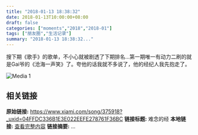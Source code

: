 ```yaml
---
title: "2018-01-13 18:38:32"
date: 2018-01-13T10:00:00+08:00
draft: false
categories: ["moments","2018","2018-01"]
tags: ["朋友圈","生活记录"]
summary: "2018-01-13 18:38:32..."
---
```


搜下期《歌手》的歌单，不小心就被剧透了下期排名…第一期唯一有动力二刷的就是Gai爷的《沧海一声笑》了。夸他的话我就不多说了，他的经纪人我先抱走了。

![Media 1](/Moments/photos/2018-01-13/201801131838320.jpg)

## 相关链接

**原始链接:** https://www.xiami.com/song/375918?_uxid=04FFDC336B1E3E022EEFE278761F36BC
**链接标题:** 难念的经
**本地链接:** [查看完整内容](/link_content/2018/01/2018-01-13/link_content/)
**链接摘要:** ...

